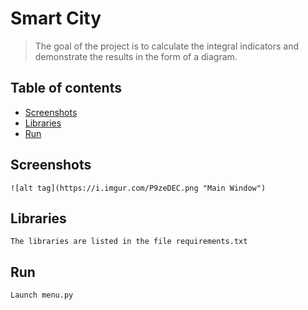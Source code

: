 # Smart City
> The goal of the project is to calculate the integral indicators and demonstrate the results in the form of a diagram.

## Table of contents
* [Screenshots](#screenshots)
* [Libraries](#libraries)
* [Run](#run)

## Screenshots
	![alt tag](https://i.imgur.com/P9zeDEC.png "Main Window")​

## Libraries
	The libraries are listed in the file requirements.txt

## Run
	Launch menu.py

